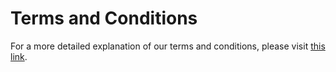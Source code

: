 # Terms and Conditions

For a more detailed explanation of our terms and conditions, please visit [this link](https://docs.srcf.net/timeout/tos.html).